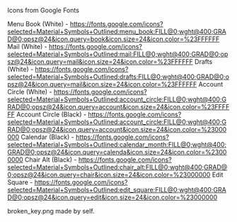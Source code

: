 Icons from Google Fonts

Menu Book (White) - https://fonts.google.com/icons?selected=Material+Symbols+Outlined:menu_book:FILL@0;wght@400;GRAD@0;opsz@24&icon.query=book&icon.size=24&icon.color=%23FFFFFF
Mail (White) - https://fonts.google.com/icons?selected=Material+Symbols+Outlined:mail:FILL@0;wght@400;GRAD@0;opsz@24&icon.query=mail&icon.size=24&icon.color=%23FFFFFF
Drafts (White) - https://fonts.google.com/icons?selected=Material+Symbols+Outlined:drafts:FILL@0;wght@400;GRAD@0;opsz@24&icon.query=mail&icon.size=24&icon.color=%23FFFFFF
Account Circle (White) - https://fonts.google.com/icons?selected=Material+Symbols+Outlined:account_circle:FILL@0;wght@400;GRAD@0;opsz@24&icon.query=account&icon.size=24&icon.color=%23FFFFFF
Account Circle (Black) - https://fonts.google.com/icons?selected=Material+Symbols+Outlined:account_circle:FILL@0;wght@400;GRAD@0;opsz@24&icon.query=account&icon.size=24&icon.color=%23000000
Calendar (Black) - https://fonts.google.com/icons?selected=Material+Symbols+Outlined:calendar_month:FILL@0;wght@400;GRAD@0;opsz@24&icon.query=calenda&icon.size=24&icon.color=%23000000
Chair Alt (Black) - https://fonts.google.com/icons?selected=Material+Symbols+Outlined:chair_alt:FILL@0;wght@400;GRAD@0;opsz@24&icon.query=chair&icon.size=24&icon.color=%23000000
Edit Square - https://fonts.google.com/icons?selected=Material+Symbols+Outlined:edit_square:FILL@0;wght@400;GRAD@0;opsz@24&icon.query=edit&icon.size=24&icon.color=%23000000

broken_key.png made by self.
